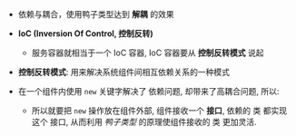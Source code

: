* 依赖与耦合，使用鸭子类型达到 __解耦__ 的效果

* __IoC (Inversion Of Control, 控制反转)__
    * 服务容器就相当于一个 IoC 容器, IoC 容器要从 __控制反转模式__ 说起
    
* __控制反转模式__: 用来解决系统组件间相互依赖关系的一种模式  

* 在一个组件内使用 `new` 关键字解决了 依赖问题, 却带来了高耦合问题, 所以:
    * 所以就要把 `new` 操作放在组件外部, 组件接收一个 __接口__, 依赖的 类 都实现这个 接口, 从而利用 _鸭子类型_ 的原理使组件接收的 类 更加灵活.
